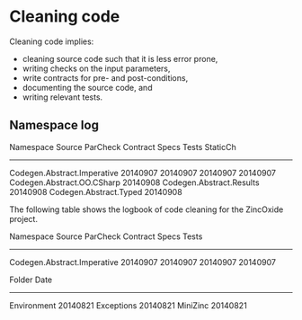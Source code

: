 Cleaning code
=============

Cleaning code implies:

 - cleaning source code such that it is less error prone,
 - writing checks on the input parameters,
 - write contracts for pre- and post-conditions,
 - documenting the source code, and
 - writing relevant tests.

Namespace log
-------------

Namespace                                                          Source   ParCheck Contract Specs    Tests    StaticCh
------------------------------------------------------------------ -------- -------- -------- -------- -------- --------
Codegen.Abstract.Imperative                                        20140907 20140907 20140907 20140907 
Codegen.Abstract.OO.CSharp                                                           20140908
Codegen.Abstract.Results                                                             20140908
Codegen.Abstract.Typed                                                               20140908

The following table shows the logbook of code cleaning for the ZincOxide project.

Namespace                                                                   Source   ParCheck Contract Specs    Tests
--------------------------------------------------------------------------- -------- -------- -------- -------- --------
Codegen.Abstract.Imperative                                                 20140907 20140907 20140907 20140907 

Folder           Date
---------------- --------
Environment      20140821
Exceptions       20140821
MiniZinc         20140821
